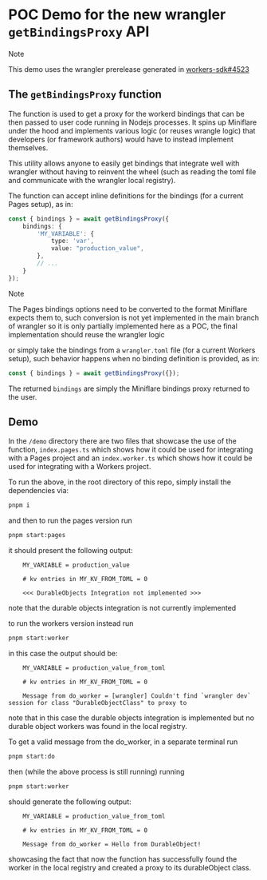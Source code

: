 # POC Demo for the new wrangler `getBindingsProxy` API

> [!note]
> This demo uses the wrangler prerelease generated in [workers-sdk#4523](https://github.com/cloudflare/workers-sdk/pull/4523)

## The `getBindingsProxy` function

The function is used to get a proxy for the workerd bindings that can be then passed to user code
running in Nodejs processes. It spins up Miniflare under the hood and implements various logic (or reuses wrangle logic) that developers (or framework authors) would have to instead implement themselves.

This utility allows anyone to easily get bindings that integrate well with wrangler without having to reinvent the wheel (such as reading the toml file and communicate with the wrangler local registry).

The function can accept inline definitions for the bindings (for a current Pages setup), as in:
```ts
const { bindings } = await getBindingsProxy({
    bindings: {
        'MY_VARIABLE': {
            type: 'var',
            value: "production_value",
        },
        // ...
    }
});
```

> [!note]
> The Pages bindings options need to be converted to the format Miniflare expects them to, such conversion is not yet implemented in the main branch of wrangler so it is only partially implemented here as a POC, the final implementation should reuse the wrangler logic

or simply take the bindings from a `wrangler.toml` file (for a current Workers setup), such
behavior happens when no binding definition is provided, as in:
```ts
const { bindings } = await getBindingsProxy({});
```

The returned `bindings` are simply the Miniflare bindings proxy returned to the user.

## Demo

In the `/demo` directory there are two files that showcase the use of the function, `index.pages.ts` which shows how it could be used for integrating with a Pages project and an `index.worker.ts` which shows how it could be used for integrating with a Workers project.

To run the above, in the root directory of this repo, simply install the dependencies via:
```sh
pnpm i
```

and then to run the pages version run
```sh
pnpm start:pages
```
it should present the following output:
```
    MY_VARIABLE = production_value

    # kv entries in MY_KV_FROM_TOML = 0

    <<< DurableObjects Integration not implemented >>>
```
note that the durable objects integration is not currently implemented

to run the workers version instead run
```sh
pnpm start:worker
```
in this case the output should be:
```
    MY_VARIABLE = production_value_from_toml

    # kv entries in MY_KV_FROM_TOML = 0

    Message from do_worker = [wrangler] Couldn't find `wrangler dev` session for class "DurableObjectClass" to proxy to
```
note that in this case the durable objects integration is implemented but no durable object workers was found in the local registry.

To get a valid message from the do_worker, in a separate terminal run
```sh
pnpm start:do
```

then (while the above process is still running) running
```sh
pnpm start:worker
```
should generate the following output:
```
    MY_VARIABLE = production_value_from_toml

    # kv entries in MY_KV_FROM_TOML = 0

    Message from do_worker = Hello from DurableObject!
```
showcasing the fact that now the function has successfully found the worker in the local registry and created a proxy to its durableObject class.
